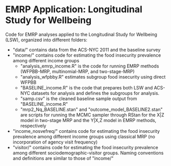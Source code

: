 # EMRP Application: Longitudinal Study for Wellbeing

Code for EMRP analyses applied to the Longitudinal Study for Wellbeing (LSW), organized into different folders:

 * "data/" contains data from the ACS-NYC 2011 and the baseline survey
 * "income/" contains code for estimating the food insecurity prevalence among different income groups
  	- "analysis_emrp_income.R" is the code for running EMRP methods (WFPBB-MRP, multinomial-MRP, and two-stage-MRP)
	- "analysis_wfpbby.R" estimates subgroup food insecurity using direct WFPBB
 	- "BASELINE_income.R" is the code that prepares both LSW and ACS-NYC datasets for analysis and defines the subgroups for analysis. 
	- "samp.csv" is the cleaned baseline sample output from "BASELINE_income.R"
	- "mrp2_Nq_BASELINE.stan" and "outcome_model_BASELINE2.stan" are scripts for running the MCMC sampler through RStan for the X|Z model in two-stage MRP and the Y|X,Z model in EMRP methods, respectively 
 * "income_nosvefreq/" contains code for estimating the food insecurity prevalence among different income groups using classical MRP (no incorporation of agency visit frequency)
 * "visitor/" contains code for estimating the food insecurity prevalence among different sociodemographic-visitor groups. Naming conventions and definitions are similar to those of "income/"
 